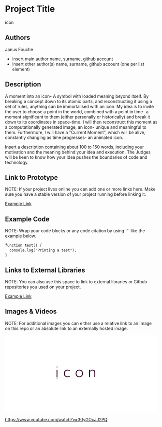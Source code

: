 # Project Title
icon

## Authors
Janus Fouché
- Insert main author name, surname, github account
- Insert other author(s) name, surname, github account (one per list element)

## Description
A moment into an icon- A symbol with loaded meaning beyond itself. 
By breaking a concept down to its atomic parts, and reconstructing it using a set of rules, anything can be immortalised with an icon.
My idea is to invite the user to choose a point in the world, combined with a point in time- a moment significant to them (either personally or historically) and break it down to its coordinates in space-time. I will then reconstruct this moment as a computationally generated image, an icon- unique and meaningful to them.
Furthermore, I will have a "Current Moment", which will be alive, constantly changing as time progresses- an animated icon.

Insert a description containing about 100 to 150 words, including your motivation and the meaning behind your idea and execution. The Judges will be keen to know how your idea pushes the boundaries of code and technology. 


## Link to Prototype
NOTE: If your project lives online you can add one or more links here. Make sure you have a stable version of your project running before linking it.

[Example Link](http://www.google.com "Example Link")

## Example Code
NOTE: Wrap your code blocks or any code citation by using ``` like the example below.
```
function test() {
  console.log("Printing a test");
}
```
## Links to External Libraries
 NOTE: You can also use this space to link to external libraries or Github repositories you used on your project.

[Example Link](http://www.google.com "Example Link")

## Images & Videos
NOTE: For additional images you can either use a relative link to an image on this repo or an absolute link to an externally hosted image.

![Example Image](project_images/cover.jpg?raw=true "Example Image")

https://www.youtube.com/watch?v=30yGOxJJ2PQ
